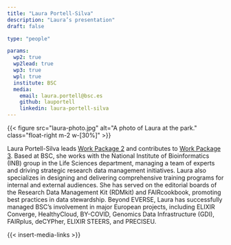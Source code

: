 ```yaml
---
title: "Laura Portell-Silva"
description: "Laura’s presentation"
draft: false

type: "people"

params:
  wp2: true
  wp2lead: true
  wp3: true
  wpl: true
  institute: BSC
  media: 
    email: laura.portell@bsc.es
    github: lauportell
    linkedin: laura-portell-silva
---
```

{{< figure src="laura-photo.jpg" alt="A photo of Laura at the park." class="float-right m-2 w-[30%]" >}}

Laura Portell-Silva leads [Work Package 2](/workpackages/02_Best_practices/) and contributes to [Work Package 3](/workpackages/03_Tools_and_Services). Based at BSC, she works with the National Institute of Bioinformatics (INB) group in the Life Sciences department, managing a team of experts and driving strategic research data management initiatives. Laura also specializes in designing and delivering comprehensive training programs for internal and external audiences.
She has served on the editorial boards of the Research Data Management Kit (RDMkit) and FAIRcookbook, promoting best practices in data stewardship. Beyond EVERSE, Laura has successfully managed BSC’s involvement in major European projects, including ELIXIR Converge, HealthyCloud, BY-COVID, Genomics Data Infrastructure (GDI), FAIRplus, deCYPher, ELIXIR STEERS, and PRECISEU.

{{< insert-media-links >}}
